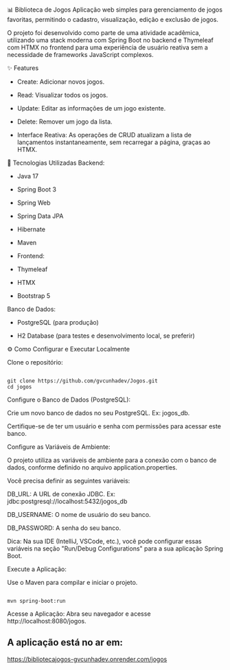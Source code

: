 📊 Biblioteca de Jogos
Aplicação web simples para gerenciamento de jogos favoritas, permitindo o cadastro, visualização, edição e exclusão de jogos.

O projeto foi desenvolvido como parte de uma atividade acadêmica, utilizando uma stack moderna com Spring Boot no backend e Thymeleaf com HTMX no frontend para uma experiência de usuário reativa sem a necessidade de frameworks JavaScript complexos.

✨ Features
- Create: Adicionar novos jogos.

- Read: Visualizar todos os jogos.

- Update: Editar as informações de um jogo existente.

- Delete: Remover um jogo da lista.

- Interface Reativa: As operações de CRUD atualizam a lista de lançamentos instantaneamente, sem recarregar a página, graças ao HTMX.

🚀 Tecnologias Utilizadas
Backend:

- Java 17

- Spring Boot 3

- Spring Web

- Spring Data JPA

- Hibernate

- Maven

- Frontend:

- Thymeleaf

- HTMX

- Bootstrap 5

Banco de Dados:

- PostgreSQL (para produção)

- H2 Database (para testes e desenvolvimento local, se preferir)


⚙️ Como Configurar e Executar Localmente

Clone o repositório:

```

git clone https://github.com/gvcunhadev/Jogos.git
cd jogos

```

Configure o Banco de Dados (PostgreSQL):

Crie um novo banco de dados no seu PostgreSQL. Ex: jogos_db.

Certifique-se de ter um usuário e senha com permissões para acessar este banco.

Configure as Variáveis de Ambiente:

O projeto utiliza as variáveis de ambiente para a conexão com o banco de dados, conforme definido no arquivo application.properties.

Você precisa definir as seguintes variáveis:

DB_URL: A URL de conexão JDBC. Ex: jdbc:postgresql://localhost:5432/jogos_db

DB_USERNAME: O nome de usuário do seu banco.

DB_PASSWORD: A senha do seu banco.

Dica: Na sua IDE (IntelliJ, VSCode, etc.), você pode configurar essas variáveis na seção "Run/Debug Configurations" para a sua aplicação Spring Boot.

Execute a Aplicação:

Use o Maven para compilar e iniciar o projeto.

```

mvn spring-boot:run

```

Acesse a Aplicação:
Abra seu navegador e acesse http://localhost:8080/jogos.

## A aplicação está no ar em:

https://bibliotecajogos-gvcunhadev.onrender.com/jogos
